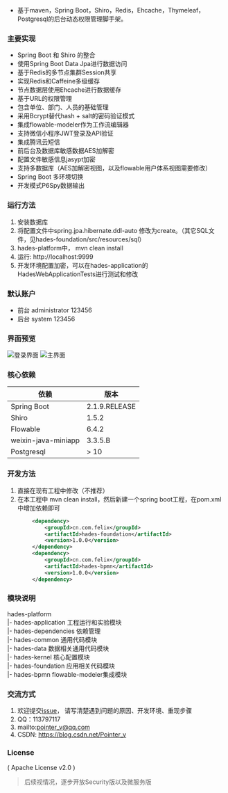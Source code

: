 - 基于maven，Spring Boot，Shiro，Redis，Ehcache，Thymeleaf，Postgresql的后台动态权限管理脚手架。

### 主要实现
- Spring Boot 和 Shiro 的整合
- 使用Spring Boot Data Jpa进行数据访问
- 基于Redis的多节点集群Session共享
- 实现Redis和Caffeine多级缓存
- 节点数据层使用Ehcache进行数据缓存
- 基于URL的权限管理
- 包含单位、部门、人员的基础管理
- 采用Bcrypt替代hash + salt的密码验证模式
- 集成flowable-modeler作为工作流编辑器
- 支持微信小程序JWT登录及API验证
- 集成腾讯云短信
- 前后台及数据库敏感数据AES加解密
- 配置文件敏感信息jasypt加密
- 支持多数据库（AES加解密视图，以及flowable用户体系视图需要修改）
- Spring Boot 多环境切换
- 开发模式P6Spy数据输出

### 运行方法
1. 安装数据库
2. 将配置文件中spring.jpa.hibernate.ddl-auto 修改为create。（其它SQL文件，见hades-foundation/src/resources/sql）
3. hades-platform中， mvn clean install
4. 运行: http://localhost:9999
5. 开发环境配置加密，可以在hades-application的HadesWebApplicationTests进行测试和修改

### 默认账户
- 前台 administrator 123456
- 后台 system 123456

### 界面预览
![登录界面](https://images.gitee.com/uploads/images/2020/0316/182215_68f07c3d_751495.png "微信截图_20200316181847.png")
![主界面](https://images.gitee.com/uploads/images/2020/0316/182659_10c995be_751495.png "微信截图_20200316181932.png")

### 核心依赖
依赖 | 版本
---|---
Spring Boot | 2.1.9.RELEASE
Shiro | 1.5.2
Flowable | 6.4.2
weixin-java-miniapp | 3.3.5.B
Postgresql | > 10 

### 开发方法
1. 直接在现有工程中修改（不推荐）
2. 在本工程中 mvn clean install，然后新建一个spring boot工程，在pom.xml中增加依赖即可
```xml
        <dependency>
            <groupId>cn.com.felix</groupId>
            <artifactId>hades-foundation</artifactId>
            <version>1.0.0</version>
        </dependency>
        <dependency>
            <groupId>cn.com.felix</groupId>
            <artifactId>hades-bpmn</artifactId>
            <version>1.0.0</version>
        </dependency>
```

### 模块说明
hades-platform<br/>
  |- hades-application 工程运行和实验模块<br/>
  |- hades-dependencies 依赖管理<br/>
  |- hades-common 通用代码模块<br/>
  |- hades-data 数据相关通用代码模块<br/>
  |- hades-kernel 核心配置模块<br/>
  |- hades-foundation 应用相关代码模块<br/>
  |- hades-bpmn flowable-modeler集成模块<br/>
 
### 交流方式
1. 欢迎提交[issue](https://gitee.com/pointer_v/hades-multi-module-scaffold/issues)， 请写清楚遇到问题的原因、开发环境、重现步骤
2. QQ：113797117
3. mailto:pointer_v@qq.com
4. CSDN: https://blog.csdn.net/Pointer_v

### License
( Apache License v2.0 )

> 后续视情况，逐步开放Security版以及微服务版

 
 
 





